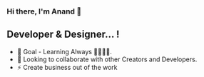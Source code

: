 ### Hi there, I'm Anand 👋

##  Developer & Designer... !

- 🌱 Goal - Learning Always 🤣🤣🤣🤣.
- 👯 Looking to collaborate with other Creators and Developers.
- ⚡  Create business out of the work
